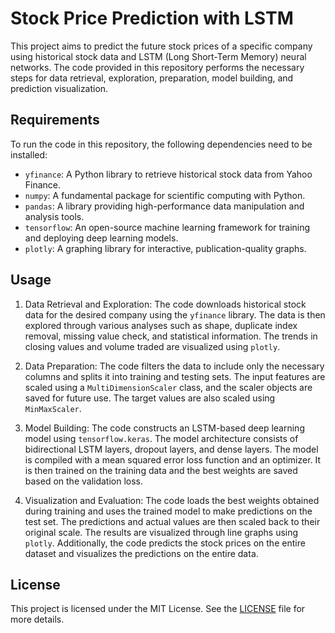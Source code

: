 # Stock Price Prediction with LSTM

This project aims to predict the future stock prices of a specific company using historical stock data and LSTM (Long Short-Term Memory) neural networks. The code provided in this repository performs the necessary steps for data retrieval, exploration, preparation, model building, and prediction visualization.

## Requirements

To run the code in this repository, the following dependencies need to be installed:

- `yfinance`: A Python library to retrieve historical stock data from Yahoo Finance.
- `numpy`: A fundamental package for scientific computing with Python.
- `pandas`: A library providing high-performance data manipulation and analysis tools.
- `tensorflow`: An open-source machine learning framework for training and deploying deep learning models.
- `plotly`: A graphing library for interactive, publication-quality graphs.

## Usage

1. Data Retrieval and Exploration: The code downloads historical stock data for the desired company using the `yfinance` library. The data is then explored through various analyses such as shape, duplicate index removal, missing value check, and statistical information. The trends in closing values and volume traded are visualized using `plotly`.

2. Data Preparation: The code filters the data to include only the necessary columns and splits it into training and testing sets. The input features are scaled using a `MultiDimensionScaler` class, and the scaler objects are saved for future use. The target values are also scaled using `MinMaxScaler`.

3. Model Building: The code constructs an LSTM-based deep learning model using `tensorflow.keras`. The model architecture consists of bidirectional LSTM layers, dropout layers, and dense layers. The model is compiled with a mean squared error loss function and an optimizer. It is then trained on the training data and the best weights are saved based on the validation loss.

4. Visualization and Evaluation: The code loads the best weights obtained during training and uses the trained model to make predictions on the test set. The predictions and actual values are then scaled back to their original scale. The results are visualized through line graphs using `plotly`. Additionally, the code predicts the stock prices on the entire dataset and visualizes the predictions on the entire data.

## License

This project is licensed under the MIT License. See the [LICENSE](LICENSE) file for more details.

